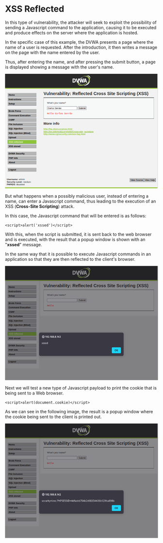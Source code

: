 # XSS Reflected

In this type of vulnerability, the attacker will seek to exploit the possibility of sending a Javascript command to the application, causing it to be executed and produce effects on the server where the application is hosted.

In the specific case of this example, the DVWA presents a page where the name of a user is requested. After the introduction, it then writes a message on the page with the name entered by the user.

Thus, after entering the name, and after pressing the submit button, a page is displayed showing a message with the user's name.
 
![](../assets/xss01.png)

But what happens when a possibly malicious user, instead of entering a name, can enter a Javascript command, thus leading to the execution of an XSS (**Cross-Site Scripting**) attack.

In this case, the Javascript command that will be entered is as follows:

    <script>alert('xssed')</script>

With this, when the script is submitted, it is sent back to the web browser and is executed, with the result that a popup window is shown with an "**xssed**" message.

In the same way that it is possible to execute Javascript commands in an application so that they are then reflected to the client's browser.

![](../assets/xss02.png)
 
Next we will test a new type of Javascript payload to print the cookie that is being sent to a Web browser.

    <script>alert(document.cookie)</script>

As we can see in the following image, the result is a popup window where the cookie being sent to the client is printed out.
 
![](../assets/xss03.png)